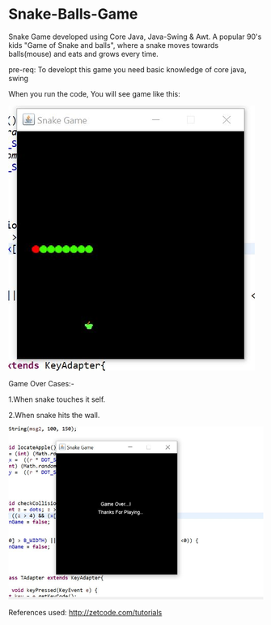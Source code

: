 # Snake-Balls-Game
Snake Game developed using Core Java, Java-Swing &amp; Awt. 
A popular 90's kids "Game of Snake and balls", where a snake moves towards balls(mouse) and eats and grows every time.

pre-req: To developt this game you need basic knowledge of core java, swing

When you run the code, You will see game like this:


<img src="GameInProgress.JPG">


Game Over Cases:-

1.When snake touches it self.

2.When snake hits the wall.



<img src="gameOver.JPG">

References used:
http://zetcode.com/tutorials


